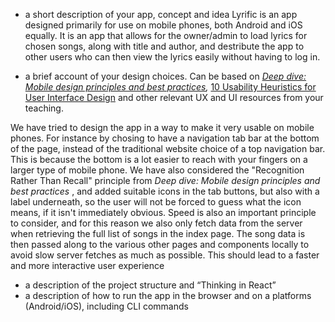 - a short description of your app, concept and idea
Lyrific is an app designed primarily for use on mobile phones, both Android and iOS equally. It is an app that allows for the owner/admin to load lyrics for chosen songs, along with title and author, and destribute the app to other users who can then view the lyrics easily without having to log in.


- a brief account of your design choices. Can be based on  *[Deep dive: Mobile design principles and best practices](https://uxdesign.cc/boost-ux-with-mobile-ux-design-principles-and-best-practices-907e4f9fdd5d),* [10 Usability Heuristics for User Interface Design](https://www.nngroup.com/articles/ten-usability-heuristics/) and other relevant UX and UI resources from your teaching.

We have tried to design the app in a way to make it very usable on mobile phones. For instance by chosing to have a navigation tab bar at the bottom of the page, instead of the traditional website choice of a top navigation bar. This is because the bottom is a lot easier to reach with your fingers on a larger type of mobile phone. 
We have also considered the "Recognition Rather Than Recall" principle from *Deep dive: Mobile design principles and best practices* , and added suitable icons in the tab buttons, but also with a label underneath, so the user will not be forced to guess what the icon means, if it isn't immediately obvious.
Speed is also an important principle to consider, and for this reason we also only fetch data from the server when retrieving the full list of songs in the index page. The song data is then passed along to the various other pages and components locally to avoid slow server fetches as much as possible. This should lead to a faster and more interactive user experience

- a description of the project structure and “Thinking in React”
- a description of how to run the app in the browser and on a platforms (Android/iOS), including CLI commands
